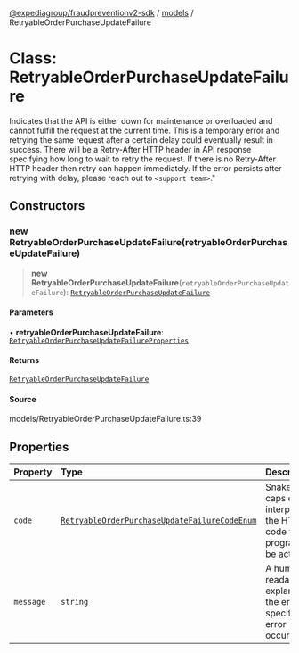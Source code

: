[@expediagroup/fraudpreventionv2-sdk](../../index.md) / [models](../index.md) / RetryableOrderPurchaseUpdateFailure

# Class: RetryableOrderPurchaseUpdateFailure

Indicates that the API is either down for maintenance or overloaded and cannot fulfill the request at the current time. This is a temporary error and retrying the same request after a certain delay could eventually result in success. There will be a Retry-After HTTP header in API response specifying how long to wait to retry the request. If there is no Retry-After HTTP header then retry can happen immediately. If the error persists after retrying with delay, please reach out to `<support team>`.\"

## Constructors

### new RetryableOrderPurchaseUpdateFailure(retryableOrderPurchaseUpdateFailure)

> **new RetryableOrderPurchaseUpdateFailure**(`retryableOrderPurchaseUpdateFailure`): [`RetryableOrderPurchaseUpdateFailure`](RetryableOrderPurchaseUpdateFailure.md)

#### Parameters

• **retryableOrderPurchaseUpdateFailure**: [`RetryableOrderPurchaseUpdateFailureProperties`](../interfaces/RetryableOrderPurchaseUpdateFailureProperties.md)

#### Returns

[`RetryableOrderPurchaseUpdateFailure`](RetryableOrderPurchaseUpdateFailure.md)

#### Source

models/RetryableOrderPurchaseUpdateFailure.ts:39

## Properties

| Property | Type | Description |
| :------ | :------ | :------ |
| `code` | [`RetryableOrderPurchaseUpdateFailureCodeEnum`](../type-aliases/RetryableOrderPurchaseUpdateFailureCodeEnum.md) | Snake cased all caps error code interpreted from the HTTP status code that can programmatically be acted upon. |
| `message` | `string` | A human-readable explanation of the error, specific to this error occurrence. |
